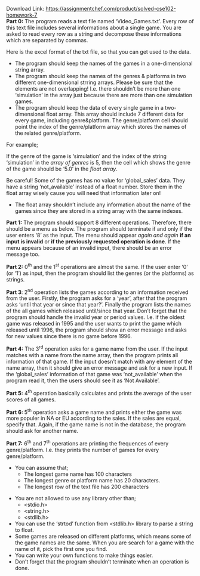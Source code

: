Download Link: https://assignmentchef.com/product/solved-cse102-homework-7
<br>
<strong>Part 0:</strong> The program reads a text file named ‘Video_Games.txt’. Every row of this text file includes several informations about a single game. You are asked to read every row as a string and decompose these informations which are separated by commas.

Here is the excel format of the txt file, so that you can get used to the data.

<ul>

 <li>The program should keep the names of the games in a one-dimensional string array.</li>

 <li>The program should keep the names of the genres &amp; platforms in two different one-dimensional strring arrays. Please be sure that the elements are not overlapping! I.e. there shouldn’t be more than one ‘simulation’ in the array just because there are more than one simulation games.</li>

 <li>The program should keep the data of every single game in a two-dimensional float array. This array should include 7 different data for every game, including genre&amp;platform. The genre/platform cell should point the index of the genre/platform array which stores the names of the related genre/platform.</li>

</ul>

For example;

If the genre of the game is ‘simulation’ and the index of the string ‘simulation’ in the <em>array of genres</em> is 5, then the cell which shows the genre of the game should be ‘5.0’ in the <em>float array</em>.

Be careful! Some of the games has no value for ‘global_sales’ data. They have a string ‘not_available’ instead of a float number. Store them in the float array wisely cause you will need that information later on!

<ul>

 <li>The float array shouldn’t include any information about the name of the games since they are stored in a string array with the same indexes.</li>

</ul>

<strong>Part 1:</strong> The program should support 8 different operations. Therefore, there should be a menu as below. The program should terminate if and only if the user enters ‘8’ as the input. The menu should appear <em>again and again</em> <strong>if an input is invalid</strong> or <strong>if the previously requested operation is done</strong>. If the menu appears because of an invalid input, there should be an error message too.

<strong>Part 2:</strong> 0<sup>th</sup> and the 1<sup>st</sup> operations are almost the same. If the user enter ‘0’ (or ‘1’) as input, then the program should list the genres (or the platforms) as strings.

<strong>Part 3</strong>:  2<sup>nd</sup> operation lists the games according to an information received from the user. Firstly, the program asks for a ‘year’, after that the program asks ‘until that year or since that year?’. Finally the program lists the names of the all games which released until/since that year. Don’t forget that the program should handle the invalid year or period values. I.e. if the oldest game was released in 1995 and the user wants to print the game which released until 1996, the program should show an error message and asks for new values since there is no game before 1996.

<strong>Part 4:</strong> The 3<sup>rd</sup> operation asks for a game name from the user. If the input matches with a name from the name array, then the program prints all information of that game. If the input doesn’t match with any element of the name array, then it should give an error message and ask for a new input. If the ‘global_sales’ information of that game was ‘not_available’ when the program read it, then the users should see it as ‘Not Available’.

<strong>Part 5:</strong>  4<sup>th</sup> operation basically calculates and prints the average of the user scores of all games.

<strong>Part 6: </strong> 5<sup>th</sup> operation asks a game name and prints either the game was more populer in NA or EU according to the sales. If the sales are equal, specify that. Again, if the game name is not in the database, the program should ask for another name.

<strong>Part 7:</strong>  6<sup>th</sup> and 7<sup>th</sup> operations are printing the frequences of every genre/platform. I.e. they prints the number of games for every genre/platform.

<ul>

 <li>You can assume that;

  <ul>

   <li>The longest game name has 100 characters</li>

   <li>The longest genre or platform name has 20 characters.</li>

   <li>The longest row of the text file has 200 characters</li>

  </ul></li>

</ul>

<ul>

 <li>You are not allowed to use any library other than;

  <ul>

   <li>&lt;stdio.h&gt;</li>

   <li>&lt;string.h&gt;</li>

   <li>&lt;stdlib.h&gt;</li>

  </ul></li>

 <li>You can use the ‘strtod’ function from &lt;stdlib.h&gt; library to parse a string to float.</li>

 <li>Some games are released on different platforms, which means some of the game names are the same. When you are search for a game with the name of it, pick the first one you find.</li>

 <li>You can write your own functions to make things easier.</li>

 <li>Don’t forget that the program shouldn’t terminate when an operation is done.</li>

</ul>

<strong> </strong>

<strong> </strong>

<strong> </strong>

<strong> </strong>

<strong> </strong>

<strong> </strong>

<strong> </strong>

<strong> </strong>

<strong> </strong>

<strong> </strong>

<strong> </strong>

<strong> </strong>

<strong> </strong>

<strong> </strong>

<strong> </strong>

<strong> </strong>

<strong> </strong>

<strong> </strong>

<strong> </strong>